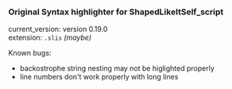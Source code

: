 ### Original Syntax highlighter for ShapedLikeItSelf_script
current_version: version 0.19.0\
extension: `.slis` *(maybe)*

Known bugs:
* backostrophe string nesting may not be higlighted properly
* line numbers don't work properly with long lines

